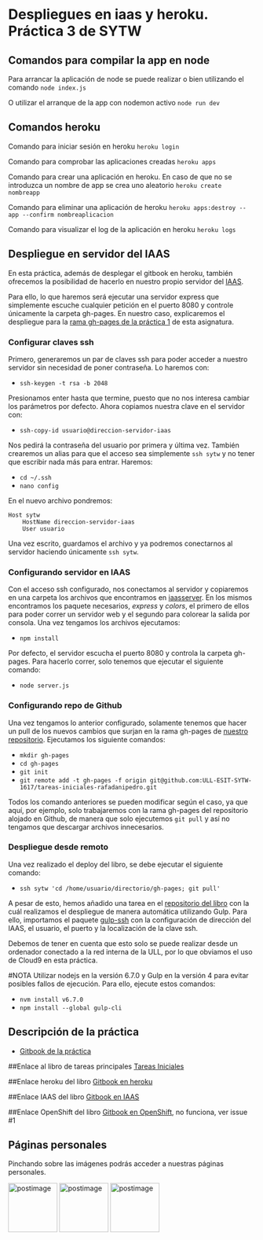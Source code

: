 # Despliegues en iaas y heroku. Práctica 3 de SYTW

## Comandos para compilar la app en node
Para arrancar la aplicación de node se puede realizar o bien utilizando el comando
`node index.js`

O utilizar el arranque de la app con nodemon activo
`node run dev`

## Comandos heroku
Comando para iniciar sesión en heroku
`heroku login`

Comando para comprobar las aplicaciones creadas
`heroku apps`

Comando para crear una aplicación en heroku. En caso de que no se introduzca un nombre de app se crea uno aleatorio
`heroku create nombreapp`

Comando para eliminar una aplicación de heroku
`heroku apps:destroy --app --confirm nombreaplicacion`

Comando para visualizar el log de la aplicación en heroku
`heroku logs`

## Despliegue en servidor del IAAS
En esta práctica, además de desplegar el gitbook en heroku, también ofrecemos la posibilidad de hacerlo en nuestro propio servidor del [IAAS](http://www.ull.es/stic/category/iaas/).

Para ello, lo que haremos será ejecutar una servidor express que simplemente escuche cualquier petición en el puerto 8080 y controle únicamente la carpeta gh-pages. En nuestro caso, explicaremos el despliegue para la [rama gh-pages de la práctica 1](https://github.com/ULL-ESIT-SYTW-1617/tareas-iniciales-rafadanipedro/tree/gh-pages) de esta asignatura.

### Configurar claves ssh
Primero, generaremos un par de claves ssh para poder acceder a nuestro servidor sin necesidad de poner contraseña. Lo haremos con:
- `ssh-keygen -t rsa -b 2048`

Presionamos enter hasta que termine, puesto que no nos interesa cambiar los parámetros por defecto. Ahora copiamos nuestra clave en el servidor con:
- `ssh-copy-id usuario@direccion-servidor-iaas`

Nos pedirá la contraseña del usuario por primera y última vez. También crearemos un alias para que el acceso sea simplemente `ssh sytw` y no tener que escribir nada más para entrar. Haremos:
- `cd ~/.ssh`
- `nano config`

En el nuevo archivo pondremos:
```
Host sytw
    HostName direccion-servidor-iaas
    User usuario
```

Una vez escrito, guardamos el archivo y ya podremos conectarnos al servidor haciendo únicamente `ssh sytw`.

### Configurando servidor en IAAS
Con el acceso ssh configurado, nos conectamos al servidor y copiaremos en una carpeta los archivos que encontramos en [iaasserver](https://github.com/ULL-ESIT-SYTW-1617/practica-despliegues-en-iaas-y-heroku-rafadanipedro/tree/master/iaasserver). En los mismos encontramos los paquete necesarios, _express_ y _colors_, el primero de ellos para poder correr un servidor web y el segundo para colorear la salida por consola. Una vez tengamos los archivos ejecutamos:
- `npm install`

Por defecto, el servidor escucha el puerto 8080 y controla la carpeta gh-pages. Para hacerlo correr, solo tenemos que ejecutar el siguiente comando:
- `node server.js`

### Configurando repo de Github
Una vez tengamos lo anterior configurado, solamente tenemos que hacer un pull de los nuevos cambios que surjan en la rama gh-pages de [nuestro repositorio](https://github.com/ULL-ESIT-SYTW-1617/tareas-iniciales-rafadanipedro). Ejecutamos los siguiente comandos:
- `mkdir gh-pages`
- `cd gh-pages`
- `git init`
- `git remote add -t gh-pages -f origin git@github.com:ULL-ESIT-SYTW-1617/tareas-iniciales-rafadanipedro.git`

Todos los comando anteriores se pueden modificar según el caso, ya que aquí, por ejemplo, solo trabajaremos con la rama gh-pages del repositorio alojado en Github, de manera que solo ejecutemos `git pull` y así no tengamos que descargar archivos innecesarios.

### Despliegue desde remoto
Una vez realizado el deploy del libro, se debe ejecutar el siguiente comando:
- `ssh sytw 'cd /home/usuario/directorio/gh-pages; git pull'`

A pesar de esto, hemos añadido una tarea en el [repositorio del libro](https://github.com/ULL-ESIT-SYTW-1617/tareas-iniciales-rafadanipedro) con la cuál realizamos el despliegue de manera automática utilizando Gulp. Para ello, importamos el paquete [gulp-ssh](https://www.npmjs.com/package/gulp-ssh) con la configuración de dirección del IAAS, el usuario, el puerto y la localización de la clave ssh.

Debemos de tener en cuenta que esto solo se puede realizar desde un ordenador conectado a la red interna de la ULL, por lo que obviamos el uso de Cloud9 en esta práctica.

#NOTA
Utilizar nodejs en la versión 6.7.0 y Gulp en la versión 4 para evitar posibles fallos de ejecución. Para ello, ejecute estos comandos:

- `nvm install v6.7.0`
- `npm install --global gulp-cli`

## Descripción de la práctica
 * [Gitbook de la práctica](https://crguezl.github.io/ull-esit-1617/practicas/practicaiaas.html)

##Enlace al libro de tareas principales
[Tareas Iniciales](https://github.com/ULL-ESIT-SYTW-1617/tareas-iniciales-rafadanipedro)

##Enlace heroku del libro
[Gitbook en heroku](https://p3-sytw-rafadanipedro.herokuapp.com/)

##Enlace IAAS del libro
[Gitbook en IAAS](http://10.6.128.185:8080/)

##Enlace OpenShift del libro
[Gitbook en OpenShift](http://p3sytwrafadanipedro-danielramosac.rhcloud.com/), no funciona, ver issue #1

## Páginas personales

Pinchando sobre las imágenes podrás acceder a nuestras páginas personales.

<a href='https://rafaherrero.github.io' target='_blank'><img src='https://avatars2.githubusercontent.com/u/11819652?v=3&s=400' border='0' alt='postimage' width='100px'/></a> <a href='https://danielramosacosta.github.io/' target='_blank'><img src='https://avatars2.githubusercontent.com/u/11427028?v=3&s=400' border='0' alt='postimage' width='100px'/></a> <a href='https://alu0100505078.github.io/' target='_blank'><img src='https://avatars3.githubusercontent.com/u/14938442?v=3&s=400' border='0' alt='postimage' width='100px'/></a>
